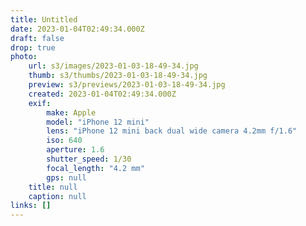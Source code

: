 ```yaml
---
title: Untitled
date: 2023-01-04T02:49:34.000Z
draft: false
drop: true
photo:
    url: s3/images/2023-01-03-18-49-34.jpg
    thumb: s3/thumbs/2023-01-03-18-49-34.jpg
    preview: s3/previews/2023-01-03-18-49-34.jpg
    created: 2023-01-04T02:49:34.000Z
    exif:
        make: Apple
        model: "iPhone 12 mini"
        lens: "iPhone 12 mini back dual wide camera 4.2mm f/1.6"
        iso: 640
        aperture: 1.6
        shutter_speed: 1/30
        focal_length: "4.2 mm"
        gps: null
    title: null
    caption: null
links: []
---
```

